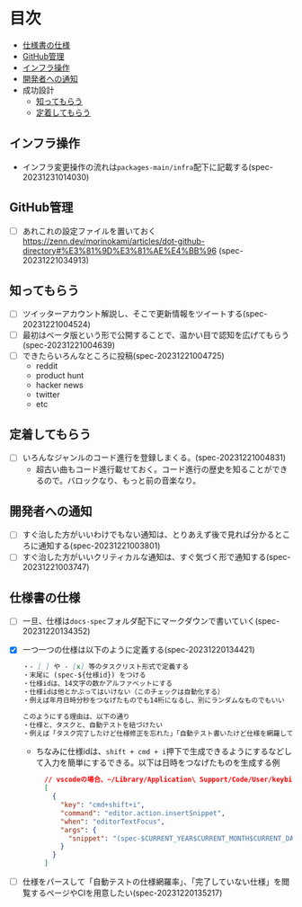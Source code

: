# 目次

- [仕様書の仕様](#仕様書の仕様)
- [GitHub管理](#github管理)
- [インフラ操作](#インフラ操作)
- [開発者への通知](#開発者への通知)
- 成功設計
  - [知ってもらう](#知ってもらう)
  - [定着してもらう](#定着してもらう)

## インフラ操作

- インフラ変更操作の流れは`packages-main/infra`配下に記載する(spec-20231231014030)

## GitHub管理

- [ ] あれこれの設定ファイルを置いておく <https://zenn.dev/morinokami/articles/dot-github-directory#%E3%81%9D%E3%81%AE%E4%BB%96> (spec-20231221034913)

## 知ってもらう

- [ ] ツイッターアカウント解説し、そこで更新情報をツイートする(spec-20231221004524)
- [ ] 最初はベータ版という形で公開することで、温かい目で認知を広げてもらう(spec-20231221004639)
- [ ] できたらいろんなところに投稿(spec-20231221004725)
  - reddit
  - product hunt
  - hacker news
  - twitter
  - etc

## 定着してもらう

- [ ] いろんなジャンルのコード進行を登録しまくる。(spec-20231221004831)
  - 超古い曲もコード進行載せておく。コード進行の歴史を知ることができるので。バロックなり、もっと前の音楽なり。
  
## 開発者への通知

- [ ] すぐ治した方がいいわけでもない通知は、とりあえず後で見れば分かるところに通知する(spec-20231221003801)
- [ ] すぐ治した方がいいクリティカルな通知は、すぐ気づく形で通知する(spec-20231221003747)

## 仕様書の仕様

- [ ] 一旦、仕様は`docs-spec`フォルダ配下にマークダウンで書いていく(spec-20231220134352)
- [x] 一つ一つの仕様は以下のように定義する(spec-20231220134421)

  ```md
  ・- [ ] や - [x] 等のタスクリスト形式で定義する
  ・末尾に (spec-${仕様id}) をつける
  ・仕様idは、14文字の数かアルファベットにする
  ・仕様idは他とかぶってはいけない（このチェックは自動化する）
  ・例えば年月日時分秒をつなげたものでも14桁になるし、別にランダムなものでもいい

  このようにする理由は、以下の通り
  ・仕様と、タスクと、自動テストを紐づけたい
  ・例えば「タスク完了したけど仕様修正を忘れた」「自動テスト書いたけど仕様を網羅してるかは勘」「そもそも仕様修正が重くてスルーして更新しなくなって見なくなって形骸化して…」のようなやつを無くしたい
  ```

  - ちなみに仕様idは、`shift + cmd + i`押下で生成できるようにするなどして入力を簡単にするできる。以下は日時をつなげたものを生成する例

    ```json
      // vscodeの場合、~/Library/Application\ Support/Code/User/keybindings.jsonを以下のようにすると可能
      [
        {
          "key": "cmd+shift+i",
          "command": "editor.action.insertSnippet",
          "when": "editorTextFocus",
          "args": {
            "snippet": "(spec-$CURRENT_YEAR$CURRENT_MONTH$CURRENT_DATE$CURRENT_HOUR$CURRENT_MINUTE$CURRENT_SECOND)"
          }
        }
      ]
    ```

- [ ] 仕様をパースして「自動テストの仕様網羅率」、「完了していない仕様」を閲覧するページやCIを用意したい(spec-20231220135217)
